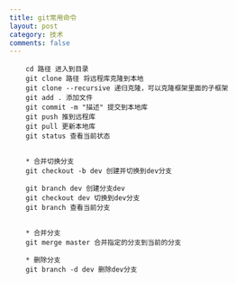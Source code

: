 ```yaml
---
title: git常用命令
layout: post
category: 技术
comments: false
---
```







		cd 路径 进入到目录
		git clone 路径 将远程库克隆到本地
		git clone --recursive 递归克隆，可以克隆框架里面的子框架
		git add . 添加文件
		git commit -m "描述" 提交到本地库
		git push 推到远程库
		git pull 更新本地库
		git status 查看当前状态
		
		
		* 合并切换分支
		git checkout -b dev 创建并切换到dev分支
		
		git branch dev 创建分支dev
		git checkout dev 切换到dev分支
		git branch 查看当前分支
		
		
		* 合并分支
		git merge master 合并指定的分支到当前的分支
		
		* 删除分支
		git branch -d dev 删除dev分支
	
	
	

